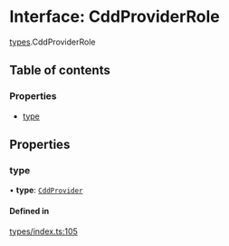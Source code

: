 # Interface: CddProviderRole

[types](../wiki/types).CddProviderRole

## Table of contents

### Properties

- [type](../wiki/types.CddProviderRole#type)

## Properties

### type

• **type**: [`CddProvider`](../wiki/types.RoleType#cddprovider)

#### Defined in

[types/index.ts:105](https://github.com/PolymathNetwork/polymesh-sdk/blob/c37bc05d/src/types/index.ts#L105)

